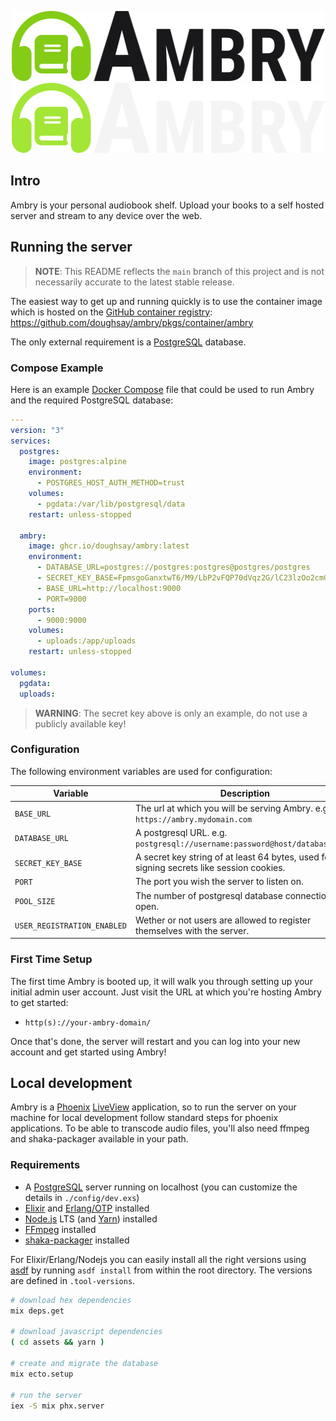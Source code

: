 <p align="center">
  <img width="501" height="112" src="branding/logo_light.png#gh-light-mode-only">
  <img width="501" height="112" src="branding/logo_dark.png#gh-dark-mode-only">
</p>

## Intro

Ambry is your personal audiobook shelf. Upload your books to a self hosted
server and stream to any device over the web.

## Running the server

> **NOTE**: This README reflects the `main` branch of this project and is not
> necessarily accurate to the latest stable release.

The easiest way to get up and running quickly is to use the container image
which is hosted on the [GitHub container
registry](https://github.com/features/packages):
<https://github.com/doughsay/ambry/pkgs/container/ambry>

The only external requirement is a [PostgreSQL](https://www.postgresql.org/)
database.

### Compose Example

Here is an example [Docker Compose](https://docs.docker.com/compose/) file that
could be used to run Ambry and the required PostgreSQL database:

```yaml
---
version: "3"
services:
  postgres:
    image: postgres:alpine
    environment:
      - POSTGRES_HOST_AUTH_METHOD=trust
    volumes:
      - pgdata:/var/lib/postgresql/data
    restart: unless-stopped

  ambry:
    image: ghcr.io/doughsay/ambry:latest
    environment:
      - DATABASE_URL=postgres://postgres:postgres@postgres/postgres
      - SECRET_KEY_BASE=FpmsgoGanxtwT6/M9/LbP2vFQP70dVqz2G/lC23lzOo2cmGkl82lW18Q01Av3RGV
      - BASE_URL=http://localhost:9000
      - PORT=9000
    ports:
      - 9000:9000
    volumes:
      - uploads:/app/uploads
    restart: unless-stopped

volumes:
  pgdata:
  uploads:
```

> **WARNING**: The secret key above is only an example, do not use a publicly
> available key!

### Configuration

The following environment variables are used for configuration:

| Variable                    | Description                                                                              | Default | Required? |
| --------------------------- | ---------------------------------------------------------------------------------------- | ------- | --------- |
| `BASE_URL`                  | The url at which you will be serving Ambry. e.g. `https://ambry.mydomain.com`            | N/A     | Yes       |
| `DATABASE_URL`              | A postgresql URL. e.g. `postgresql://username:password@host/database_name`               | N/A     | Yes       |
| `SECRET_KEY_BASE`           | A secret key string of at least 64 bytes, used for signing secrets like session cookies. | N/A     | Yes       |
| `PORT`                      | The port you wish the server to listen on.                                               | `80`    | No        |
| `POOL_SIZE`                 | The number of postgresql database connections to open.                                   | `10`    | No        |
| `USER_REGISTRATION_ENABLED` | Wether or not users are allowed to register themselves with the server.                  | `no`    | No        |

### First Time Setup

The first time Ambry is booted up, it will walk you through setting up your
initial admin user account. Just visit the URL at which you're hosting Ambry to
get started:

-   `http(s)://your-ambry-domain/`

Once that's done, the server will restart and you can log into your new account
and get started using Ambry!

## Local development

Ambry is a [Phoenix](https://phoenixframework.org/)
[LiveView](https://github.com/phoenixframework/phoenix_live_view) application,
so to run the server on your machine for local development follow standard steps
for phoenix applications. To be able to transcode audio files, you'll also need
ffmpeg and shaka-packager available in your path.

### Requirements

-   A [PostgreSQL](https://www.postgresql.org/) server running on localhost (you
    can customize the details in `./config/dev.exs`)
-   [Elixir](https://elixir-lang.org/) and [Erlang/OTP](https://www.erlang.org/)
    installed
-   [Node.js](https://nodejs.org/) LTS (and [Yarn](https://yarnpkg.com/))
    installed
-   [FFmpeg](https://ffmpeg.org/) installed
-   [shaka-packager](https://github.com/google/shaka-packager) installed

For Elixir/Erlang/Nodejs you can easily install all the right versions using
[asdf](https://asdf-vm.com/) by running `asdf install` from within the root
directory. The versions are defined in `.tool-versions`.

```bash
# download hex dependencies
mix deps.get

# download javascript dependencies
( cd assets && yarn )

# create and migrate the database
mix ecto.setup

# run the server
iex -S mix phx.server
```
